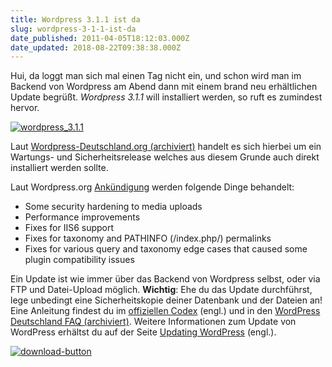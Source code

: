 ```yaml
---
title: Wordpress 3.1.1 ist da
slug: wordpress-3-1-1-ist-da
date_published: 2011-04-05T18:12:03.000Z
date_updated: 2018-08-22T09:38:38.000Z
---
```


Hui, da loggt man sich mal einen Tag nicht ein, und schon wird man im Backend von Wordpress am Abend dann mit einem brand neu erhältlichen Update begrüßt. *Wordpress 3.1.1* will installiert werden, so ruft es zumindest hervor.

[![wordpress_3.1.1](//picdump.thafaker.de/2011/04/wordpress_3.1.1_thumb.png)](http://picdump.thafaker.de/2011/04/wordpress_3.1.1.png)

Laut [Wordpress-Deutschland.org (archiviert)](http://web.archive.org/web/20110408135641/http://blog.wordpress-deutschland.org:80/2011/04/05/wordpress-3-1-1-veroeffentlicht.html) handelt es sich hierbei um ein Wartungs- und Sicherheitsrelease welches aus diesem Grunde auch direkt installiert werden sollte.

Laut Wordpress.org [Ankündigung](http://wordpress.org/news/2011/04/wordpress-3-1-1/) werden folgende Dinge behandelt:

- Some security hardening to media uploads
- Performance improvements
- Fixes for IIS6 support
- Fixes for taxonomy and PATHINFO (/index.php/) permalinks
- Fixes for various query and taxonomy edge cases that caused some plugin compatibility issues

Ein Update ist wie immer über das Backend von Wordpress selbst, oder via FTP und Datei-Upload möglich. **Wichtig**: Ehe du das Update durchführst, lege unbedingt eine Sicherheitskopie deiner Datenbank und der Dateien an! Eine Anleitung findest du im [offiziellen Codex](http://codex.wordpress.org/WordPress_Backups) (engl.) und in den [WordPress Deutschland FAQ (archiviert)](http://web.archive.org/web/20110723041015/http://faq.wordpress-deutschland.org/backup-von-wordpress-erstellen/). Weitere Informationen zum Update von WordPress erhältst du auf der Seite [Updating WordPress](http://codex.wordpress.org/Updating_WordPress) (engl.).

[![download-button](//picdump.thafaker.de/2011/03/download-button.gif)](http://de.wordpress.org/wordpress-3.1.1-de_DE.zip)
